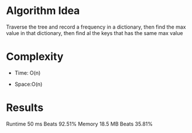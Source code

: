 # Algorithm Idea

Traverse the tree and record a frequency in a dictionary, then find the max value in that dictionary, then find al the keys that has the same max value

# Complexity

- Time: O(n)

- Space:O(n)

# Results

Runtime
50 ms
Beats
92.51%
Memory
18.5 MB
Beats
35.81%